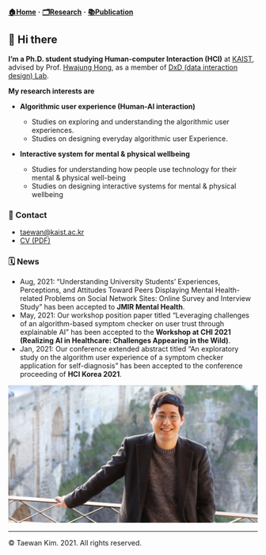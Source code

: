 **[🏠Home](./README.md)** **·** **[🗂Research](./Research.md)** **·** **[📚Publication](./Publication.md)**

## 👋 Hi there 

**I’m a Ph.D. student studying Human-computer Interaction (HCI)** at [KAIST](https://kaist.ac.kr), advised by Prof. [Hwajung Hong](https://hwajunghong.com), as a member of [DxD (data interaction design) Lab](https://url.kr/79wt13).

**My research interests are**

* **Algorithmic user experience (Human-AI interaction)**
  * Studies on exploring and understanding the algorithmic user experiences.
  * Studies on designing everyday algorithmic user Experience.

* **Interactive system for mental & physical wellbeing**
  * Studies for understanding how people use technology for their mental & physical well-being
  * Studies on designing interactive systems for mental & physical wellbeing

### 📨 Contact
* [taewan@kaist.ac.kr](taewan@kaist.ac.kr)
* [CV (PDF)](https://docs.google.com/document/d/1yXGqH-5m_nmuY8agUt8ZRjm9OMJkHZ6mCCRtHj4LB2Y/edit?usp=sharing)

### 🗓️ News
- Aug, 2021: “Understanding University Students’ Experiences, Perceptions, and Attitudes Toward Peers Displaying Mental Health-related Problems on Social Network Sites: Online Survey and Interview Study” has been accepted to **JMIR Mental Health**.
- May, 2021: Our workshop position paper titled “Leveraging challenges of an algorithm-based symptom checker on user trust through explainable AI” has been accepted to the **Workshop at CHI 2021 (Realizing AI in Healthcare: Challenges Appearing in the Wild)**.
- Jan, 2021: Our conference extended abstract titled “An exploratory study on the algorithm user experience of a symptom checker application for self-diagnosis” has been accepted to the conference proceeding of **HCI Korea 2021**.

![profile](./profile1.jpg)

---
© Taewan Kim. 2021. All rights reserved. 
